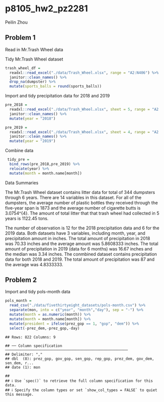 p8105\_hw2\_pz2281
================
Peilin Zhou

## Problem 1

Read in Mr.Trash Wheel data

Tidy Mr.Trash Wheel dataset

``` r
trash_wheel_df = 
  readxl::read_excel("./data/Trash_Wheel.xlsx", range = "A2:N406") %>% 
  janitor::clean_names() %>% 
  drop_na(dumpster) %>% 
  mutate(sports_balls = round(sports_balls))
```

Import and tidy precipitation data for 2018 and 2019

``` r
pre_2018 = 
  readxl::read_excel("./data/Trash_Wheel.xlsx", sheet = 5, range = "A2:B14") %>%
  janitor::clean_names() %>% 
  mutate(year = "2018")

pre_2019 = 
  readxl::read_excel("./data/Trash_Wheel.xlsx", sheet = 4, range = "A2:B8") %>% 
  janitor::clean_names() %>% 
  mutate(year = "2019")
```

Combine data

``` r
 tidy_pre = 
  bind_rows(pre_2018,pre_2019) %>% 
  relocate(year) %>% 
  mutate(month = month.name[month])
```

Data Summaries

The Mr.Trash Wheel dataset contains litter data for total of 344
dumpsters through 6 years. There are 14 variables in this dataset. For
all of the dumpsters, the average number of plastic bottles they
received through the five-year span is 1873 and the average number of
cigarette butts is 3.0754^{4}. The amount of total litter that that
trash wheel had collected in 5 years is 1122.45 tons.

The number of observation is 12 for the 2018 precipitation data and 6
for the 2019 data. Both datasets have 3 variables, including month,
year, and precipitation amount in inches. The total amount of
precipitation in 2018 was 70.33 inches and the average amount was
5.8608333 inches. The total amount of precipitation in 2019 (data for 6
months) was 16.67 inches and the median was 3.34 inches. The conmbined
dataset contains precipitation data for both 2018 and 2019. The total
amount of precipitation was 87 and the average was 4.8333333.

## Problem 2

Import and tidy pols-month data

``` r
pols_month =
  read_csv("./data/fivethirtyeight_datasets/pols-month.csv") %>% 
  separate(mon, into = c("year", "month","day"), sep = "-") %>% 
  mutate(month = as.numeric(month)) %>% 
  mutate(month = month.name[month]) %>% 
  mutate(president = ifelse(prez_gop == 1, "gop", "dem")) %>% 
  select(-prez_dem,-prez_gop,-day)
```

    ## Rows: 822 Columns: 9

    ## ── Column specification ────────────────────────────────────────────────────────
    ## Delimiter: ","
    ## dbl  (8): prez_gop, gov_gop, sen_gop, rep_gop, prez_dem, gov_dem, sen_dem, r...
    ## date (1): mon

    ## 
    ## ℹ Use `spec()` to retrieve the full column specification for this data.
    ## ℹ Specify the column types or set `show_col_types = FALSE` to quiet this message.

